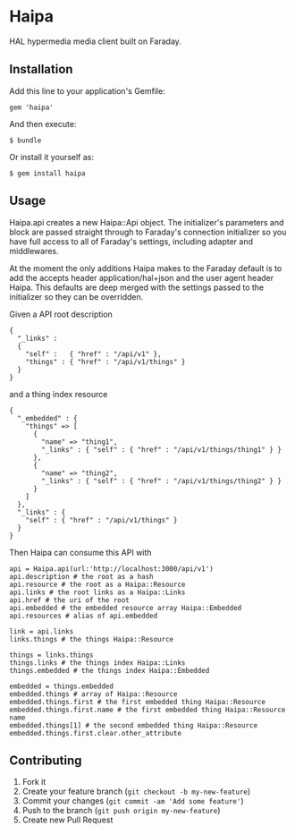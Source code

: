 # Haipa

HAL hypermedia media client built on Faraday.

## Installation

Add this line to your application's Gemfile:

    gem 'haipa'

And then execute:

    $ bundle

Or install it yourself as:

    $ gem install haipa

## Usage

Haipa.api creates a new Haipa::Api object. The initializer's parameters and block
are passed straight through to Faraday's connection initializer so you have full
access to all of Faraday's settings, including adapter and middlewares.

At the moment the only additions Haipa makes to the Faraday default is to add
the accepts header application/hal+json and the user agent header Haipa. This
defaults are deep merged with the settings passed to the initializer so they can
be overridden.

Given a API root description

    {
      "_links" :
      {
        "self" :   { "href" : "/api/v1" },
        "things" : { "href" : "/api/v1/things" }
      }
    }

and a thing index resource

    {
      "_embedded" : {
        "things" => [
          {
            "name" => "thing1",
            "_links" : { "self" : { "href" : "/api/v1/things/thing1" } }
          },
          {
            "name" => "thing2",
            "_links" : { "self" : { "href" : "/api/v1/things/thing2" } }
          }
        ]
      },
      "_links" : {
        "self" : { "href" : "/api/v1/things" }
      }
    }

Then Haipa can consume this API with

    api = Haipa.api(url:'http://localhost:3000/api/v1')
    api.description # the root as a hash
    api.resource # the root as a Haipa::Resource
    api.links # the root links as a Haipa::Links
    api.href # the uri of the root
    api.embedded # the embedded resource array Haipa::Embedded
    api.resources # alias of api.embedded

    link = api.links
    links.things # the things Haipa::Resource

    things = links.things
    things.links # the things index Haipa::Links
    things.embedded # the things index Haipa::Embedded

    embedded = things.embedded
    embedded.things # array of Haipa::Resource
    embedded.things.first # the first embedded thing Haipa::Resource
    embedded.things.first.name # the first embedded thing Haipa::Resource name
    embedded.things[1] # the second embedded thing Haipa::Resource
    embedded.things.first.clear.other_attribute



## Contributing

1. Fork it
2. Create your feature branch (`git checkout -b my-new-feature`)
3. Commit your changes (`git commit -am 'Add some feature'`)
4. Push to the branch (`git push origin my-new-feature`)
5. Create new Pull Request
